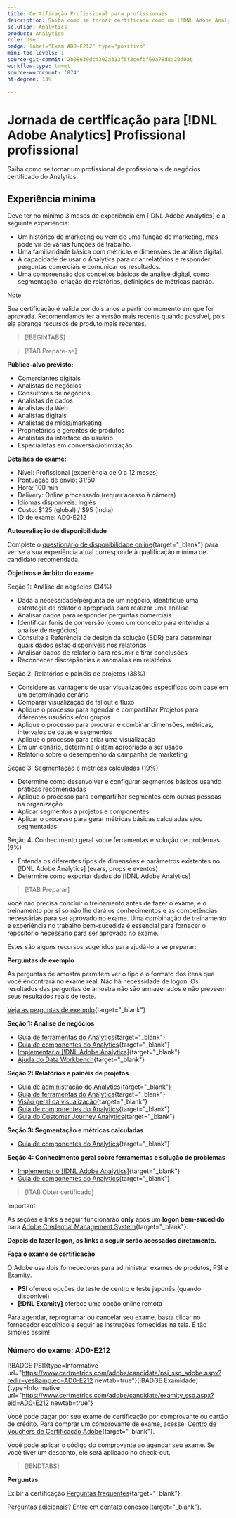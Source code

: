 ```yaml
---
title: Certificação Profissional para profissionais
description: Saiba como se tornar certificado como um [!DNL Adobe Analytics] Profissional de profissionais.
solution: Analytics
product: Analytics
role: User
badge: label="Exam AD0-E212" type="positivo"
mini-toc-levels: 1
source-git-commit: 2b08639dc4392a313f5f3cefbf69a78d8a29d0ab
workflow-type: tm+mt
source-wordcount: '874'
ht-degree: 13%

---
```


# Jornada de certificação para [!DNL Adobe Analytics] Profissional profissional

Saiba como se tornar um profissional de profissionais de negócios certificado do Analytics.

## Experiência mínima

Deve ter no mínimo 3 meses de experiência em [!DNL Adobe Analytics] e a seguinte experiência:

* Um histórico de marketing ou vem de uma função de marketing, mas pode vir de várias funções de trabalho.
* Uma familiaridade básica com métricas e dimensões de análise digital.
* A capacidade de usar o Analytics para criar relatórios e responder perguntas comerciais e comunicar os resultados.
* Uma compreensão dos conceitos básicos de análise digital, como segmentação, criação de relatórios, definições de métricas padrão.

>[!NOTE]
>
>Sua certificação é válida por dois anos a partir do momento em que for aprovada. Recomendamos ter a versão mais recente quando possível, pois ela abrange recursos de produto mais recentes.

>[!BEGINTABS]

>[!TAB Prepare-se]

**Público-alvo previsto:**

* Comerciantes digitais
* Analistas de negócios
* Consultores de negócios
* Analistas de dados
* Analistas da Web
* Analistas digitais
* Analistas de mídia/marketing
* Proprietários e gerentes de produtos
* Analistas da interface do usuário
* Especialistas em conversão/otimização

**Detalhes do exame:**

* Nível: Profissional (experiência de 0 a 12 meses)
* Pontuação de envio: 31/50
* Hora: 100 min
* Delivery: Online processado (requer acesso à câmera)
* Idiomas disponíveis: Inglês
* Custo: $125 (global) / $95 (Índia)
* ID de exame: AD0-E212

**Autoavaliação de disponibilidade**

Complete o [questionário de disponibilidade online](https://scorpion.caveon.com/launchpad/ad-q-e129-readiness-questionnaire-for-adobe-aem-assets-developer-professional-exam-copy-w9tako/ad-q-e212-readiness-questionnaire-for-adobe-analytics-business-practitioner-professional-exam){target="_blank"} para ver se a sua experiência atual corresponde à qualificação mínima de candidato recomendada.

**Objetivos e âmbito do exame**

Seção 1: Análise de negócios (34%)

* Dada a necessidade/pergunta de um negócio, identifique uma estratégia de relatório apropriada para realizar uma análise
* Analisar dados para responder perguntas comerciais
* Identificar funis de conversão (como um conceito para entender a análise de negócios)
* Consulte a Referência de design da solução (SDR) para determinar quais dados estão disponíveis nos relatórios
* Analisar dados de relatório para resumir e tirar conclusões
* Reconhecer discrepâncias e anomalias em relatórios

Seção 2: Relatórios e painéis de projetos (38%)

* Considere as vantagens de usar visualizações específicas com base em um determinado cenário
* Comparar visualização de fallout e fluxo
* Aplique o processo para agendar e compartilhar Projetos para diferentes usuários e/ou grupos
* Aplique o processo para procurar e combinar dimensões, métricas, intervalos de datas e segmentos
* Aplique o processo para criar uma visualização
* Em um cenário, determine o item apropriado a ser usado
* Relatório sobre o desempenho da campanha de marketing

Seção 3: Segmentação e métricas calculadas (19%)

* Determine como desenvolver e configurar segmentos básicos usando práticas recomendadas
* Aplique o processo para compartilhar segmentos com outras pessoas na organização
* Aplicar segmentos a projetos e componentes
* Aplicar o processo para gerar métricas básicas calculadas e/ou segmentadas

Seção 4: Conhecimento geral sobre ferramentas e solução de problemas (9%)

* Entenda os diferentes tipos de dimensões e parâmetros existentes no [!DNL Adobe Analytics] (evars, props e eventos)
* Determine como exportar dados do [!DNL Adobe Analytics]

>[!TAB Preparar]

Você não precisa concluir o treinamento antes de fazer o exame, e o treinamento por si só não lhe dará os conhecimentos e as competências necessárias para ser aprovado no exame. Uma combinação de treinamento e experiência no trabalho bem-sucedida é essencial para fornecer o repositório necessário para ser aprovado no exame.

Estes são alguns recursos sugeridos para ajudá-lo a se preparar:

**Perguntas de exemplo**

As perguntas de amostra permitem ver o tipo e o formato dos itens que você encontrará no exame real. Não há necessidade de logon. Os resultados das perguntas de amostra não são armazenados e não preveem seus resultados reais de teste.

[Veja as perguntas de exemplo](https://scorpion.caveon.com/launchpad/ad0-e212-adobe-analytics-business-practitioner-professional-copy-th4xdu){target="_blank"}

**Seção 1: Análise de negócios**

* [Guia de ferramentas do Analytics](https://experienceleague.adobe.com/docs/analytics/analyze/home.html?lang=pt-BR){target="_blank"}
* [Guia de componentes do Analytics](https://experienceleague.adobe.com/docs/analytics/components/home.html?lang=pt-BR){target="_blank"}
* [Implementar o  [!DNL Adobe Analytics]](https://experienceleague.adobe.com/docs/analytics/implementation/home.html?lang=pt-BR){target="_blank"}
* [Ajuda do Data Workbench](https://experienceleague.adobe.com/docs/data-workbench/using/home.html?lang=pt-BR){target="_blank"}

**Seção 2: Relatórios e painéis de projetos**

* [Guia de administração do Analytics](https://experienceleague.adobe.com/docs/analytics/admin/home.html?lang=pt-BR){target="_blank"}
* [Guia de ferramentas do Analytics](https://experienceleague.adobe.com/docs/analytics/analyze/home.html?lang=pt-BR){target="_blank"}
* [Visão geral da visualização](https://experienceleague.adobe.com/docs/analytics/analyze/analysis-workspace/visualizations/freeform-analysis-visualizations.html?lang=en#quick-viz){target="_blank"}
* [Guia de componentes do Analytics](https://experienceleague.adobe.com/docs/analytics/components/home.html?lang=pt-BR){target="_blank"}
* [Guia do Customer Journey Analytics](https://experienceleague.adobe.com/docs/analytics-platform/using/cja-landing.html?lang=pt-BR){target="_blank"}

**Seção 3: Segmentação e métricas calculadas**

* [Guia de componentes do Analytics](https://experienceleague.adobe.com/docs/analytics/components/home.html?lang=pt-BR){target="_blank"}

**Seção 4: Conhecimento geral sobre ferramentas e solução de problemas**

* [Implementar o  [!DNL Adobe Analytics]](https://experienceleague.adobe.com/docs/analytics/implementation/home.html?lang=pt-BR){target="_blank"}
* [Guia de componentes do Analytics](https://experienceleague.adobe.com/docs/analytics/components/home.html?lang=pt-BR){target="_blank"}

>[!TAB Obter certificado]

>[!IMPORTANT]
>
>As seções e links a seguir funcionarão **only**  após um **logon bem-sucedido** para [Adobe Credential Management System](http://www.certmetrics.com/adobe){target="_blank"}.


**Depois de fazer logon, os links a seguir serão acessados diretamente.**

**Faça o exame de certificação**

O Adobe usa dois fornecedores para administrar exames de produtos, PSI e Examity.

* **PSI** oferece opções de teste de centro e teste japonês (quando disponível)
* **[!DNL Examity]** oferece uma opção online remota

Para agendar, reprogramar ou cancelar seu exame, basta clicar no fornecedor escolhido e seguir as instruções fornecidas na tela. É tão simples assim!

### Número do exame: AD0-E212

[!BADGE PSI]{type=Informative url="https://www.certmetrics.com/adobe/candidate/psi_sso_adobe.aspx?redir=yes&amp;ec=AD0-E212 newtab=true"}[!BADGE Examidade]{type=Informative url="https://www.certmetrics.com/adobe/candidate/examity_sso.aspx?eid=AD0-E212 newtab=true"}

Você pode pagar por seu exame de certificação por comprovante ou cartão de crédito. Para comprar um comprovante de exame, acesse: [Centro de Vouchers de Certificação Adobe](https://market.xvoucher.com/adobe/global){target="_blank"}.

Você pode aplicar o código do comprovante ao agendar seu exame. Se você tiver um desconto, ele será aplicado no check-out.

>[!ENDTABS]

**Perguntas**

Exibir a certificação [Perguntas frequentes](https://experienceleague.adobe.com/docs/certification/certification/faq.html?lang=en){target="_blank"}.

Perguntas adicionais? [Entre em contato conosco](mailto:certif@adobe.com){target="_blank"}.
